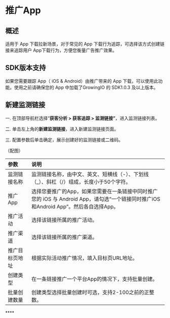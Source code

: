 # 推广App

## 概述

适用于 App 下载拉新场景，对于常见的 App 下载行为追踪，可选择该方式创建链接来追踪用户 App下载行为，方便您衡量广告推广效果。

## SDK版本支持

如果您需要跟踪 App（ iOS & Android）由推广带来的 App 下载，可以使用此功能。使用之前请确保您的 App 中加载了GrowingIO 的 SDK1.0.3 及以上版本。

## 新建监测链接

 一. 在顶部导航栏选择“**获客分析 &gt; 获客追踪 &gt; 监测链接”**，进入监测链接列表。

二. 单击左上角的**新建监测链接**，进入新建监测链接页面。

三. 配置参数后单击确定，展示创建好的监测链接或二维码。

（配图）

| 参数 | 说明 |
| :--- | :--- |
| 监测链接名称 | 监测链接名称，由中文、英文、短横线（-）、下划线（\_）、斜杠（/）组成，长度小于50个字符。 |
| 推广App | 选择您要推广的App，如果您需要在一条链接中同时推广您的 iOS 与 Android App，请勾选“一个链接同时推广iOS和Android App”。然后各自选择App。 |
| 推广活动 | 选择该链接所属的推广活动。 |
| 推广渠道 | 选择该链接所属的推广渠道。 |
| 推广目标页地址 | 根据实际活动推广情况，填入目标页URL地址。 |
| 创建类型 | 在一条链接推广一个平台App的情况下，支持批量创建。 |
| 批量创建数量 | 创建类型选择批量创建时可选，支持2-100之前的正整数。 |

\*\*\*\*

## 

